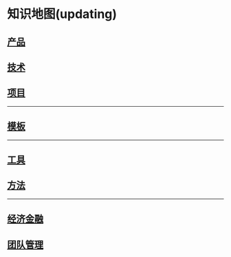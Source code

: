 # 知识地图(updating)

<!-- ![](earth.gif) -->

## [产品](product/readme.md)

## [技术](program/README.md)

## [项目](pmp/README.md)

---

## [模板](template/README.md)

---

## [工具](tool/README.md)

## [方法](methodology/README.md)

---

## [经济金融](economy/README.md)

## [团队管理](team/README.md)
